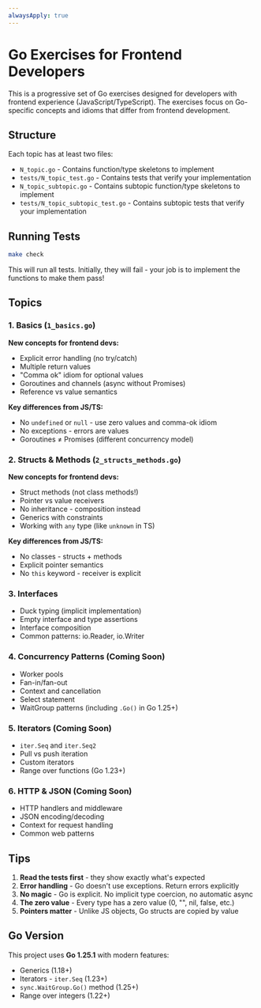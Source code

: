 ```yaml
---
alwaysApply: true
---
```


# Go Exercises for Frontend Developers

This is a progressive set of Go exercises designed for developers with frontend experience (JavaScript/TypeScript). The exercises focus on Go-specific concepts and idioms that differ from frontend development.

## Structure

Each topic has at least two files:

- `N_topic.go` - Contains function/type skeletons to implement
- `tests/N_topic_test.go` - Contains tests that verify your implementation
- `N_topic_subtopic.go` - Contains subtopic function/type skeletons to implement
- `tests/N_topic_subtopic_test.go` - Contains subtopic tests that verify your implementation

## Running Tests

```bash
make check
```

This will run all tests. Initially, they will fail - your job is to implement the functions to make them pass!

## Topics

### 1. Basics (`1_basics.go`)

**New concepts for frontend devs:**

- Explicit error handling (no try/catch)
- Multiple return values
- "Comma ok" idiom for optional values
- Goroutines and channels (async without Promises)
- Reference vs value semantics

**Key differences from JS/TS:**

- No `undefined` or `null` - use zero values and comma-ok idiom
- No exceptions - errors are values
- Goroutines ≠ Promises (different concurrency model)

### 2. Structs & Methods (`2_structs_methods.go`)

**New concepts for frontend devs:**

- Struct methods (not class methods!)
- Pointer vs value receivers
- No inheritance - composition instead
- Generics with constraints
- Working with `any` type (like `unknown` in TS)

**Key differences from JS/TS:**

- No classes - structs + methods
- Explicit pointer semantics
- No `this` keyword - receiver is explicit

### 3. Interfaces

- Duck typing (implicit implementation)
- Empty interface and type assertions
- Interface composition
- Common patterns: io.Reader, io.Writer

### 4. Concurrency Patterns (Coming Soon)

- Worker pools
- Fan-in/fan-out
- Context and cancellation
- Select statement
- WaitGroup patterns (including `.Go()` in Go 1.25+)

### 5. Iterators (Coming Soon)

- `iter.Seq` and `iter.Seq2`
- Pull vs push iteration
- Custom iterators
- Range over functions (Go 1.23+)

### 6. HTTP & JSON (Coming Soon)

- HTTP handlers and middleware
- JSON encoding/decoding
- Context for request handling
- Common web patterns

## Tips

1. **Read the tests first** - they show exactly what's expected
2. **Error handling** - Go doesn't use exceptions. Return errors explicitly
3. **No magic** - Go is explicit. No implicit type coercion, no automatic async
4. **The zero value** - Every type has a zero value (0, "", nil, false, etc.)
5. **Pointers matter** - Unlike JS objects, Go structs are copied by value

## Go Version

This project uses **Go 1.25.1** with modern features:

- Generics (1.18+)
- Iterators - `iter.Seq` (1.23+)
- `sync.WaitGroup.Go()` method (1.25+)
- Range over integers (1.22+)
